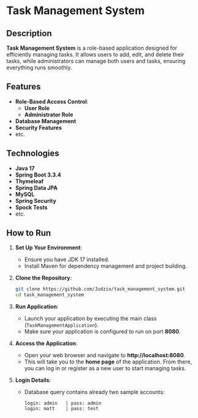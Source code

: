 # Task Management System

## Description

**Task Management System** is a role-based application designed for efficiently managing tasks. It allows users to add, edit, and delete their tasks, while administrators can manage both users and tasks, ensuring everything runs smoothly.

## Features

- **Role-Based Access Control**:
    - **User Role**
    - **Administrator Role**
- **Database Management**
- **Security Features**
- etc.

## Technologies

- **Java 17**
- **Spring Boot 3.3.4**
- **Thymeleaf**
- **Spring Data JPA**
- **MySQL**
- **Spring Security**
- **Spock Tests**
- etc.

## How to Run

1. **Set Up Your Environment**:
    - Ensure you have JDK 17 installed.
    - Install Maven for dependency management and project building.

2. **Clone the Repository**:
   ```bash
   git clone https://github.com/Judzio/task_management_system.git
   cd task_management_system

3. **Run Application**:
    - Launch your application by executing the main class (`TaskManagementApplication`).
    - Make sure your application is configured to run on port **8080**.

4. **Access the Application**:
    - Open your web browser and navigate to **http://localhost:8080**.
    - This will take you to the **home page** of the application. From there, you can log in or register as a new user to start managing tasks.

5. **Login Details**:
    - Database query contains already two sample accounts:
      ```
      login: admin   | pass: admin
      login: matt    | pass: test
      ```
